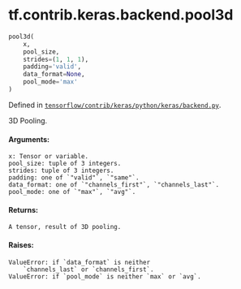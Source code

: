 <div itemscope itemtype="http://developers.google.com/ReferenceObject">
<meta itemprop="name" content="tf.contrib.keras.backend.pool3d" />
</div>

# tf.contrib.keras.backend.pool3d

``` python
pool3d(
    x,
    pool_size,
    strides=(1, 1, 1),
    padding='valid',
    data_format=None,
    pool_mode='max'
)
```



Defined in [`tensorflow/contrib/keras/python/keras/backend.py`](https://www.tensorflow.org/code/tensorflow/contrib/keras/python/keras/backend.py).

3D Pooling.

#### Arguments:

    x: Tensor or variable.
    pool_size: tuple of 3 integers.
    strides: tuple of 3 integers.
    padding: one of `"valid"`, `"same"`.
    data_format: one of `"channels_first"`, `"channels_last"`.
    pool_mode: one of `"max"`, `"avg"`.


#### Returns:

    A tensor, result of 3D pooling.


#### Raises:

    ValueError: if `data_format` is neither
        `channels_last` or `channels_first`.
    ValueError: if `pool_mode` is neither `max` or `avg`.
